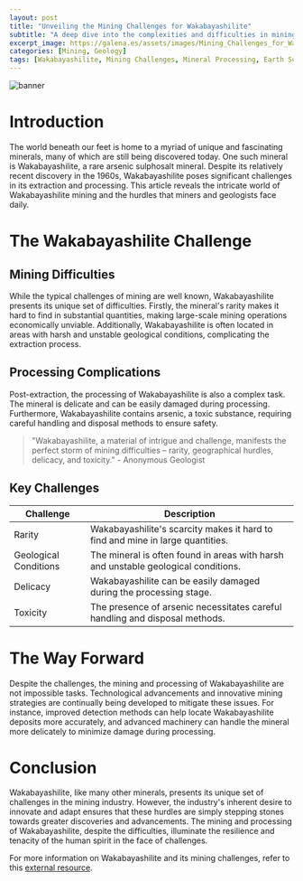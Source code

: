 ```yaml
---
layout: post
title: "Unveiling the Mining Challenges for Wakabayashilite"
subtitle: "A deep dive into the complexities and difficulties in mining and processing Wakabayashilite."
excerpt_image: https://galena.es/assets/images/Mining_Challenges_for_Wakabayashilite.png
categories: [Mining, Geology]
tags: [Wakabayashilite, Mining Challenges, Mineral Processing, Earth Sciences]
---
```


![banner](https://galena.es/assets/images/Mining_Challenges_for_Wakabayashilite.png "A geologist examining a rough specimen of Wakabayashilite in a mining site, highlighting the challenges of extraction and processing, surrounded by rocky terrain and mining equipment.")

# Introduction

The world beneath our feet is home to a myriad of unique and fascinating minerals, many of which are still being discovered today. One such mineral is Wakabayashilite, a rare arsenic sulphosalt mineral. Despite its relatively recent discovery in the 1960s, Wakabayashilite poses significant challenges in its extraction and processing. This article reveals the intricate world of Wakabayashilite mining and the hurdles that miners and geologists face daily.

# The Wakabayashilite Challenge

## Mining Difficulties

While the typical challenges of mining are well known, Wakabayashilite presents its unique set of difficulties. Firstly, the mineral's rarity makes it hard to find in substantial quantities, making large-scale mining operations economically unviable. Additionally, Wakabayashilite is often located in areas with harsh and unstable geological conditions, complicating the extraction process.

## Processing Complications

Post-extraction, the processing of Wakabayashilite is also a complex task. The mineral is delicate and can be easily damaged during processing. Furthermore, Wakabayashilite contains arsenic, a toxic substance, requiring careful handling and disposal methods to ensure safety.

> "Wakabayashilite, a material of intrigue and challenge, manifests the perfect storm of mining difficulties – rarity, geographical hurdles, delicacy, and toxicity." - Anonymous Geologist

## Key Challenges

| Challenge | Description |
| ----------- | ----------- |
| Rarity | Wakabayashilite's scarcity makes it hard to find and mine in large quantities. |
| Geological Conditions | The mineral is often found in areas with harsh and unstable geological conditions. |
| Delicacy | Wakabayashilite can be easily damaged during the processing stage. |
| Toxicity | The presence of arsenic necessitates careful handling and disposal methods. |

# The Way Forward

Despite the challenges, the mining and processing of Wakabayashilite are not impossible tasks. Technological advancements and innovative mining strategies are continually being developed to mitigate these issues. For instance, improved detection methods can help locate Wakabayashilite deposits more accurately, and advanced machinery can handle the mineral more delicately to minimize damage during processing.

# Conclusion

Wakabayashilite, like many other minerals, presents its unique set of challenges in the mining industry. However, the industry's inherent desire to innovate and adapt ensures that these hurdles are simply stepping stones towards greater discoveries and advancements. The mining and processing of Wakabayashilite, despite the difficulties, illuminate the resilience and tenacity of the human spirit in the face of challenges.

For more information on Wakabayashilite and its mining challenges, refer to this [external resource](https://www.mindat.org/min-4216.html).